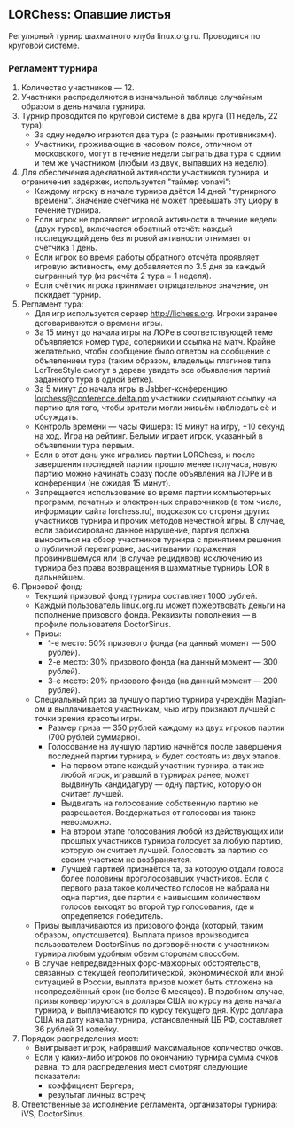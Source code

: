 ## LORChess: Опавшие листья

Регулярный турнир шахматного клуба linux.org.ru. Проводится по круговой системе.

### Регламент турнира

1. Количество участников — 12.
2. Участники распределяются в изначальной таблице случайным образом в день начала турнира.
3. Турнир проводится по круговой системе в два круга (11 недель, 22 тура):
    * За одну неделю играются два тура (с разными противниками).
    * Участники, проживающие в часовом поясе, отличном от московского, могут в течение недели сыграть два тура с одним и тем же участником (любым из двух, выпавших на неделю).
4. Для обеспечения адекватной активности участников турнира, и ограничения задержек, используется "таймер vonavi":
    * Каждому игроку в начале турнира даётся 14 дней "турнирного времени". Значение счётчика не может превышать эту цифру в течение турнира.
    * Если игрок не проявляет игровой активности в течение недели (двух туров), включается обратный отсчёт: каждый последующий день без игровой активности отнимает от счётчика 1 день.
    * Если игрок во время работы обратного отсчёта проявляет игровую активность, ему добавляется по 3.5 дня за каждый сыгранный тур (из расчёта 2 тура = 1 неделя).
    * Если счётчик игрока принимает отрицательное значение, он покидает турнир.
5. Регламент тура:
	* Для игр используется сервер http://lichess.org. Игроки заранее договариваются о времени игры. 
	* За 15 минут до начала игры на ЛОРе в соответствующей теме объявляется номер тура, соперники и ссылка на матч. Крайне желательно, чтобы сообщение было ответом на сообщение с объявлением тура (таким образом, владельцы плагинов типа LorTreeStyle смогут в дереве увидеть все объявления партий заданного тура в одной ветке).
	* За 5 минут до начала игры в Jabber-конференцию lorchess@conference.delta.pm участники скидывают ссылку на партию для того, чтобы зрители могли живьём наблюдать её и обсуждать.
	* Контроль времени — часы Фишера: 15 минут на игру, +10 секунд на ход. Игра на рейтинг. Белыми играет игрок, указанный в объявлении тура первым.
	* Если в этот день уже игрались партии LORChess, и после завершения последней партии прошло менее получаса, новую партию можно начинать сразу после объявления на ЛОРе и в конференции (не ожидая 15 минут).
	* Запрещается использование во время партии компьютерных программ, печатных и электронных справочников (в том числе, информации сайта  lorchess.ru), подсказок со стороны других участников турнира и прочих методов нечестной игры. В случае, если зафиксировано данное нарушение, партия должна выноситься на обзор участников турнира с принятием решения о публичной переигровке, засчитывании поражения провинившемуся или (в случае рецидивов) исключению из турнира без права возвращения в шахматные турниры LOR в дальнейшем.
6. Призовой фонд:
    * Текущий призовой фонд турнира составляет 1000 рублей.
    * Каждый пользователь linux.org.ru может пожертвовать деньги на пополнение призового фонда. Реквизиты пополнения — в профиле пользователя DoctorSinus.
    * Призы:
    	* 1-е место: 50% призового фонда (на данный момент — 500 рублей).
    	* 2-е место: 30% призового фонда (на данный момент — 300 рублей).
    	* 3-е место: 20% призового фонда (на данный момент — 200 рублей).
    * Специальный приз за лучшую партию турнира учреждён Magian-ом и выплачивается участникам, чью игру признают лучшей с точки зрения красоты игры.
    	* Размер приза — 350 рублей каждому из двух игроков партии (700 рублей суммарно).
    	* Голосование на лучшую партию начнётся после завершения последней партии турнира, и будет состоять из двух этапов.
    		* На первом этапе каждый участник турнира, а так же любой игрок, игравший в турнирах ранее, может выдвинуть кандидатуру — одну партию, которую он считает лучшей.
    		* Выдвигать на голосование собственную партию не разрешается. Воздержаться от голосования также невозможно.
    		* На втором этапе голосования любой из действующих или прошлых участников турнира голосует за любую партию, которую он считает лучшей. Голосовать за партию со своим участием не возбраняется.
    		* Лучшей партией признаётся та, за которую отдали голоса более половины проголосовавших участников. Если с первого раза такое количество голосов не набрала ни одна партия, две партии с наивысшим количеством голосов выходят во второй тур голосования, где и определяется победитель.
    * Призы выплачиваются из призового фонда (который, таким образом, опустошается). Выплата призов производится пользователем DoctorSinus по договорённости с участником турнира любым удобным обеим сторонам способом.
    * В случае непредвиденных форс-мажорных обстоятельств, связанных с текущей геополитической, экономической или иной ситуацией в России, выплата призов может быть отложена на неопределённый срок (не более 6 месяцев). В подобном случае, призы конвертируются в доллары США по курсу на день начала турнира, и выплачиваются по курсу текущего дня. Курс доллара США на дату начала турнира, установленный ЦБ РФ, составляет 36 рублей 31 копейку.
7. Порядок распределения мест:
	* Выигрывает игрок, набравший максимальное количество очков.
	* Если у каких-либо игроков по окончанию турнира сумма очков равна, то для распределения мест смотрят следующие показатели:
		* коэффициент Бергера;
		* результат личных встреч;
8. Ответственные за исполнение регламента, организаторы турнира: iVS, DoctorSinus.
